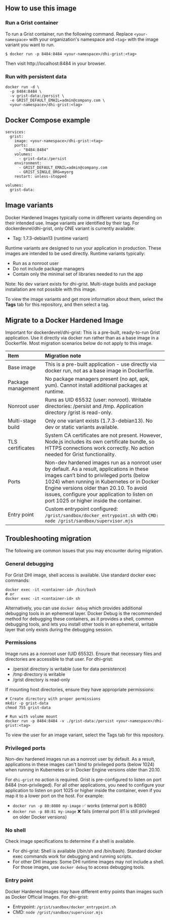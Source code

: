 ## How to use this image


### Run a Grist container

To run a Grist container, run the following command. Replace
`<your-namespace>` with your organization's namespace and `<tag>` with the image variant you want to run.

```
$ docker run -p 8484:8484 <your-namespace>/dhi-grist:<tag>
```

Then visit http://localhost:8484 in your browser.

### Run with persistent data

```
docker run -d \
  -p 8484:8484 \
  -v grist-data:/persist \
  -e GRIST_DEFAULT_EMAIL=admin@company.com \
  <your-namespace>/dhi-grist:<tag>
```

## Docker Compose example

```
services:
  grist:
    image: <your-namespace>/dhi-grist:<tag>
    ports:
      - "8484:8484"
    volumes:
      - grist-data:/persist
    environment:
      - GRIST_DEFAULT_EMAIL=admin@company.com
      - GRIST_SINGLE_ORG=myorg
    restart: unless-stopped

volumes:
  grist-data:
```

## Image variants

Docker Hardened Images typically come in different variants depending on their intended use. Image variants are identified by their tag.
For dockerdevrel/dhi-grist, only ONE variant is currently available:

- Tag: 1.7.3-debian13 (runtime variant)

Runtime variants are designed to run your application in production. These images are intended to be used directly. Runtime variants typically:

- Run as a nonroot user
- Do not include package managers
- Contain only the minimal set of libraries needed to run the app

Note: No dev variant exists for dhi-grist. Multi-stage builds and package installation are not possible with this image.


To view the image variants and get more information about them, select the
**Tags** tab for this repository, and then select a tag.

## Migrate to a Docker Hardened Image

Important for dockerdevrel/dhi-grist: This is a pre-built, ready-to-run Grist application. Use it directly via docker run rather than as a base image in a Dockerfile. Most migration scenarios below do not apply to this image.


| Item               | Migration note                                                                                                                                                                                                                                                                                                               |
|:-------------------|:-----------------------------------------------------------------------------------------------------------------------------------------------------------------------------------------------------------------------------------------------------------------------------------------------------------------------------|
| Base image         |  This is a pre-built application - use directly via docker run, not as a base image in Dockerfile.                                                                                                                                                                                                                                                  |
| Package management | No package managers present (no apt, apk, yum). Cannot install additional packages at runtime.                                                                                                                                                                                                  |
| Nonroot user       | Runs as UID 65532 (user: nonroot). Writable directories: /persist and /tmp. Application directory /grist is read-only.                                                                                                                                                                            |
| Multi-stage build  |  Only one variant exists (1.7.3-debian13). No dev or static variants available.                                                                                                                                                                       |
| TLS certificates   | System CA certificates are not present. However, Node.js includes its own certificate bundle, so HTTPS connections work correctly. No action needed for Grist functionality.                                                                                                                                                                                                         |
| Ports              | Non-dev hardened images run as a nonroot user by default. As a result, applications in these images can’t bind to privileged ports (below 1024) when running in Kubernetes or in Docker Engine versions older than 20.10. To avoid issues, configure your application to listen on port 1025 or higher inside the container. |
| Entry point        | Custom entrypoint configured: `/grist/sandbox/docker_entrypoint.sh` with `CMD: node /grist/sandbox/supervisor.mjs`                                                                                                                                |


## Troubleshooting migration

The following are common issues that you may encounter during migration.

### General debugging

For Grist DHI image, shell access is available. Use standard docker exec commands:

```
docker exec -it <container-id> /bin/bash
# or
docker exec -it <container-id> sh
```

Alternatively, you can use `docker debug` which provides additional debugging tools in an ephemeral layer. Docker Debug is the recommended method for debugging these containers, as it provides a shell, common debugging tools, and lets you install other tools in an ephemeral, writable layer that only exists during the debugging session.

### Permissions

Image runs as a nonroot user (UID 65532). Ensure that necessary files and directories are accessible to that user.
For dhi-grist:

- /persist directory is writable (use for data persistence)
- /tmp directory is writable
- /grist directory is read-only

If mounting host directories, ensure they have appropriate permissions:

```
# Create directory with proper permissions
mkdir -p grist-data
chmod 755 grist-data

# Run with volume mount
docker run -p 8484:8484 -v ./grist-data:/persist <your-namespace>/dhi-grist:<tag>
```

To view the user for an image variant, select the Tags tab for this repository.

### Privileged ports

Non-dev hardened images run as a nonroot user by default. As a result, applications in these images can't bind to privileged ports (below 1024) when running in Kubernetes or in Docker Engine versions older than 20.10.

For `dhi-grist` no action is required. Grist is pre-configured to listen on port 8484 (non-privileged).
For all other applications, you need to configure your application to listen on port 1025 or higher inside the container, even if you map it to a lower port on the host. For example:

- `docker run -p 80:8080 my-image` ✅ works (internal port is 8080)
- `docker run -p 80:81 my-image` ❌ fails (internal port 81 is still privileged on older Docker versions)

### No shell

Check image specifications to determine if a shell is available.

- For dhi-grist: Shell is available (/bin/sh and /bin/bash). Standard docker exec commands work for debugging and running scripts.
- For other DHI images: Some DHI runtime images may not include a shell. For those images, use `docker debug` to access debugging tools.


### Entry point

Docker Hardened Images may have different entry points than images such as Docker Official Images.
For dhi-grist:

- Entrypoint: `/grist/sandbox/docker_entrypoint.sh`
- CMD: `node /grist/sandbox/supervisor.mjs`


